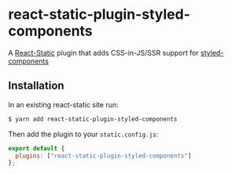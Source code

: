 # react-static-plugin-styled-components

A [React-Static](https://react-static.js.org) plugin that adds CSS-in-JS/SSR support for [styled-components](https://styled-components.com)

## Installation

In an existing react-static site run:

```bash
$ yarn add react-static-plugin-styled-components
```

Then add the plugin to your `static.config.js`:

```javascript
export default {
  plugins: ["react-static-plugin-styled-components"]
};
```
